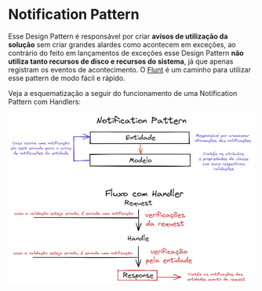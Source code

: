 # Notification Pattern

Esse Design Pattern é responsável por criar **avisos de utilização da solução** sem criar grandes alardes como acontecem em exceções, ao contrário do feito em lançamentos de exceções esse Design Pattern **não utiliza tanto recursos de disco e recursos do sistema**, já que apenas registram os eventos de acontecimento. O [Flunt](https://github.com/andrebaltieri/flunt) é um caminho para utilizar esse pattern de modo fácil e rápido.

Veja a esquematização a seguir do funcionamento de uma Notification Pattern com Handlers:

![Imagem](schema.png)

